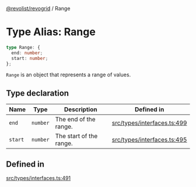 [@revolist/revogrid](README.md) / Range

# Type Alias: Range

```ts
type Range: {
  end: number;
  start: number;
};
```

`Range` is an object that represents a range of values.

## Type declaration

| Name | Type | Description | Defined in |
| ------ | ------ | ------ | ------ |
| `end` | `number` | The end of the range. | [src/types/interfaces.ts:499](https://github.com/revolist/revogrid/blob/3cf03d1039e53d8581c1791130c13324e129dd40/src/types/interfaces.ts#L499) |
| `start` | `number` | The start of the range. | [src/types/interfaces.ts:495](https://github.com/revolist/revogrid/blob/3cf03d1039e53d8581c1791130c13324e129dd40/src/types/interfaces.ts#L495) |

## Defined in

[src/types/interfaces.ts:491](https://github.com/revolist/revogrid/blob/3cf03d1039e53d8581c1791130c13324e129dd40/src/types/interfaces.ts#L491)
